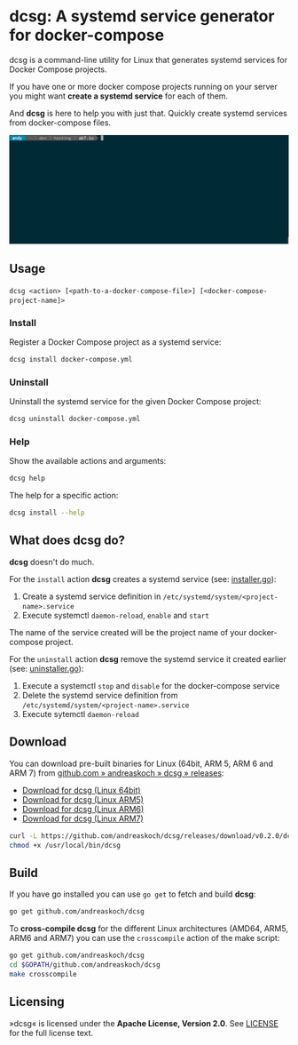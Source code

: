 # dcsg: A systemd service generator for docker-compose

dcsg is a command-line utility for Linux that generates systemd services for Docker Compose projects.

If you have one or more docker compose projects running on your server you might want **create a systemd service** for each of them.

And **dcsg** is here to help you with just that. Quickly create systemd services from docker-compose files.

![Animation: Using dcsg on a docker-compose project](files/animation-dcsg-usage-example.gif)

## Usage

`dcsg <action> [<path-to-a-docker-compose-file>] [<docker-compose-project-name]>`

### Install

Register a Docker Compose project as a systemd service:

```bash
dcsg install docker-compose.yml
```

### Uninstall

Uninstall the systemd service for the given Docker Compose project:

```bash
dcsg uninstall docker-compose.yml
```

### Help

Show the available actions and arguments:

```bash
dcsg help
```

The help for a specific action:

```bash
dcsg install --help
```

## What does dcsg do?

**dcsg** doesn't do much.

For the `install` action **dcsg** creates a systemd service (see: [installer.go](installer.go)):

1. Create a systemd service definition in `/etc/systemd/system/<project-name>.service`
2. Execute systemctl `daemon-reload`, `enable` and `start`

The name of the service created will be the project name of your docker-compose project.

For the `uninstall` action **dcsg** remove the systemd service it created earlier (see: [uninstaller.go](uninstaller.go)):

1. Execute a systemctl `stop` and `disable` for the docker-compose service
2. Delete the systemd service definition from `/etc/systemd/system/<project-name>.service`
3. Execute sytemctl `daemon-reload`

## Download

You can download pre-built binaries for Linux (64bit, ARM 5, ARM 6 and ARM 7) from [github.com » andreaskoch » dcsg » releases](/releases/latest):

- [Download for dcsg (Linux 64bit)](https://github.com/andreaskoch/dcsg/releases/download/v0.2.0/dcsg_linux_amd64)
- [Download for dcsg (Linux ARM5)](https://github.com/andreaskoch/dcsg/releases/download/v0.2.0/dcsg_linux_arm5)
- [Download for dcsg (Linux ARM6)](https://github.com/andreaskoch/dcsg/releases/download/v0.2.0/dcsg_linux_arm6)
- [Download for dcsg (Linux ARM7)](https://github.com/andreaskoch/dcsg/releases/download/v0.2.0/dcsg_linux_arm7)

```bash
curl -L https://github.com/andreaskoch/dcsg/releases/download/v0.2.0/dcsg_linux_amd64 > /usr/local/bin/dcsg
chmod +x /usr/local/bin/dcsg
```


## Build

If you have go installed you can use `go get` to fetch and build **dcsg**:

```bash
go get github.com/andreaskoch/dcsg
```

To **cross-compile dcsg** for the different Linux architectures (AMD64, ARM5, ARM6 and ARM7) you can use the `crosscompile` action of the make script:

```bash
go get github.com/andreaskoch/dcsg
cd $GOPATH/github.com/andreaskoch/dcsg
make crosscompile
```

## Licensing

»dcsg« is licensed under the **Apache License, Version 2.0**. See [LICENSE](LICENSE) for the full license text.
